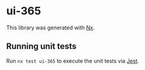 # ui-365

This library was generated with [Nx](https://nx.dev).

## Running unit tests

Run `nx test ui-365` to execute the unit tests via [Jest](https://jestjs.io).
